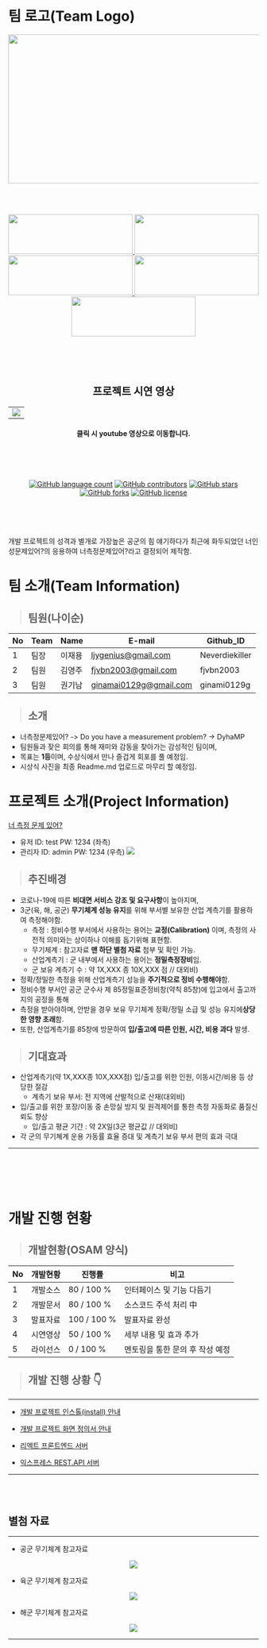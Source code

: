 # 팀 로고(Team Logo)

<p align = "center">
<img src="https://user-images.githubusercontent.com/5003195/95662255-8de88280-0b70-11eb-9b0a-c1d85243c82a.jpg" width="600px" height="300px"></img>
</p>
<br></br>

<p align="center">
	<a href="https://react-front-server.run.goorm.io/">
		<img src="https://user-images.githubusercontent.com/5003195/97741057-82f89080-1b25-11eb-8c50-a85d3dc08416.png" width="250px" height="80px" />
	</a>
	<a href="https://github.com/osamhack2020/WEB_WebbasedAutomatedMeasurementService_Doyouhaveameasurementproblem/files/5466857/Automated.Measurement.Service_UI_define.file.pdf">
		<img src="https://user-images.githubusercontent.com/5003195/97741320-dd91ec80-1b25-11eb-8b41-688cf98f0c94.png" width="250px" height="80px" />
	</a>
	<a href="https://github.com/osamhack2020/WEB_WebbasedAutomatedMeasurementService_Doyouhaveameasurementproblem/files/5466862/_.pdf">
		<img src="https://user-images.githubusercontent.com/5003195/97743201-aa049180-1b28-11eb-9bfa-306bdda08302.png" 
      width="250px" height="80px" />
	</a>
   <a href=Database.md>
		<img src="https://user-images.githubusercontent.com/5003195/97770989-d5649c00-1b7b-11eb-9506-6bd62411bc82.png" 
      width="250px" height="80px" />
	</a>
   <a href=INSTALL.md>
		<img src="https://user-images.githubusercontent.com/5003195/97771102-098c8c80-1b7d-11eb-93bf-7e0b25c00caa.png" 
      width="250px" height="80px" />
	</a>
</p>

<br><br><br>
<h2 align="center">프로젝트 시연 영상</h2>

<table>
	<tr>
		<td>
			<a href="https://youtu.be/kgryo3qVIrA">
         <img src="https://user-images.githubusercontent.com/5003195/97744550-c99cb980-1b2a-11eb-996f-ca3c86d4bd4e.png" /></a>
		</td>
	</tr>
</table>

<h4 align="center">클릭 시 youtube 영상으로 이동합니다.</h4>
<br><br><br>






<p align="center">
	<a href="https://github.com/osamhack2020/WEB_WebbasedAutomatedMeasurementService_Doyouhaveameasurementproblem/search?l=TSX&type=code"><img alt="GitHub language count" src="https://img.shields.io/github/languages/count/osamhack2020/WEB_WebbasedAutomatedMeasurementService_Doyouhaveameasurementproblem"></a>
	<a href="https://github.com/osamhack2020/WEB_WebbasedAutomatedMeasurementService_Doyouhaveameasurementproblem/graphs/contributors"><img alt="GitHub contributors" src="https://img.shields.io/github/contributors/osamhack2020/WEB_WebbasedAutomatedMeasurementService_Doyouhaveameasurementproblem?color=success"></a>
	<a href="https://github.com/osamhack2020/WEB_WebbasedAutomatedMeasurementService_Doyouhaveameasurementproblem/stargazers"><img alt="GitHub stars" src="https://img.shields.io/github/stars/osamhack2020/WEB_WebbasedAutomatedMeasurementService_Doyouhaveameasurementproblem"></a>
	<a href="https://github.com/osamhack2020/WEB_WebbasedAutomatedMeasurementService_Doyouhaveameasurementproblem/network"><img alt="GitHub forks" src="https://img.shields.io/github/forks/osamhack2020/WEB_WebbasedAutomatedMeasurementService_Doyouhaveameasurementproblem"></a>
	<a href="https://github.com/osamhack2020/WEB_WebbasedAutomatedMeasurementService_Doyouhaveameasurementproblem/blob/master/LICENSE"><img alt="GitHub license" src="https://img.shields.io/github/license/osamhack2020/WEB_WebbasedAutomatedMeasurementService_Doyouhaveameasurementproblem"></a>
</p>
<br><br><br>



개발 프로젝트의 성격과 별개로 가장높은 공군의 힘 얘기하다가 최근에 화두되었던 너인성문제있어?의 응용하여 너측정문제있어?라고 결정되어 제작함.

# 팀 소개(Team Information)

> ## 팀원(나이순)

| No  | Team | Name   | E-mail                 | Github_ID      |
| --- | ---- | ------ | ---------------------- | -------------- |
| 1   | 팀장 | 이재용 | ljygenius@gmail.com    | Neverdiekiller |
| 2   | 팀원 | 김영주 | fjvbn2003@gmail.com    | fjvbn2003      |
| 3   | 팀원 | 권기남 | ginamai0129g@gmail.com | ginami0129g    |

> ## 소개

- 너측정문제있어? -> Do you have a measurement problem? -> DyhaMP
- 팀원들과 잦은 회의를 통해 재미와 감동을 찾아가는 감성적인 팀이며,
- 목표는 **1등**이며, 수상식에서 만나 즐겁게 회포를 풀 예정임.
- 시상식 사진을 최종 Readme.md 업로드로 마무리 할 예정임.

# 프로젝트 소개(Project Information)

[너 측정 문제 있어?](https://react-front-server.run.goorm.io/)

- 유저 ID: test PW: 1234 (좌측)
- 관리자 ID: admin PW: 1234 (우측)
  ![](https://github.com/osamhack2020/WEB_WebbasedAutomatedMeasurementService_Doyouhaveameasurementproblem/blob/master/sample2.gif)

> ## 추진배경

- 코로나-19에 따른 **비대면 서비스 강조 및 요구사항**이 높아지며,
- 3군(육, 해, 공군) **무기체계 성능 유지**를 위해 부서별 보유한 산업 계측기를 활용하여 측정해야함.
  - 측정 : 정비수행 부서에서 사용하는 용어는 **교정(Calibration)** 이며, 측정의 사전적 의미와는 상이하나 이해를 돕기위해 표현함.
  - 무기체계 : 참고자료 **맨 하단 별첨 자료** 첨부 및 확인 가능.
  - 산업계측기 : 군 내부에서 사용하는 용어는 **정밀측정장비**임.
  - 군 보유 계측기 수 : 약 1X,XXX 종 10X,XXX 점 // 대외비)
- 정확/정밀한 측정을 위해 산업계측기 성능을 **주기적으로 정비 수행해야**함.
- 정비수행 부서인 공군 군수사 제 85정밀표준정비창(약칙 85창)에 입고에서 출고까지의 공정을 통해
- 측정을 받아야하며, 안받을 경우 보유 무기체계 정확/정밀 소급 및 성능 유지에**상당한 영향 초래**함.
- 또한, 산업계측기를 85창에 방문하여 **입/출고에 따른 인원, 시간, 비용 과다** 발생.

> ## 기대효과

- 산업계측기(약 1X,XXX종 10X,XXX점) 입/출고를 위한 인원, 이동시간/비용 등 상당한 절감
  - 계측기 보유 부서: 전 지역에 산발적으로 산재(대외비)
- 입/출고를 위한 포장/이동 중 손망실 방지 및 원격제어를 통한 측정 자동화로 품질신뢰도 향상
  - 입/출고 평균 기간 : 약 2X일(3군 평균값 // 대외비)
- 각 군의 무기쳬계 운용 가동률 효율 증대 및 계측기 보유 부서 편의 효과 극대

---

## <br></br>

# 개발 진행 현황

> ## 개발현황(OSAM 양식)

| No  | 개발현황 | 진행률      | 비고                            |
| --- | -------- | ----------- | ------------------------------- |
| 1   | 개발소스 | 80 / 100 %  | 인터페이스 및 기능 다듬기       |
| 2   | 개발문서 | 80 / 100 %  | 소스코드 주석 처리 中           |
| 3   | 발표자료 | 100 / 100 % | 발표자료 완성                   |
| 4   | 시연영상 | 50 / 100 %  | 세부 내용 및 효과 추가          |
| 5   | 라이선스 | 0 / 100 %   | 멘토링을 통한 문의 후 작성 예정 |

> ## 개발 진행 상황 👇

---

- [개발 프로젝트 인스톨(install) 안내](INSTALL.md)

- [개발 프로젝트 화면 정의서 안내](/PPT/Automated%20Measurement%20Service_UI_define%20file.pdf)

- [리엑트 프론트엔드 서버](https://react-front-server.run.goorm.io/)

- [익스프레스 REST.API 서버](https://express-server.run.goorm.io/)

---

<br></br>

## 별첨 자료

---

- 공군 무기체계 참고자료

<p align = "center">
<img src="https://user-images.githubusercontent.com/5003195/96949147-2d6b2500-1522-11eb-8d8e-7352bb286923.png"></img>
</p>

- 육군 무기체계 참고자료

<p align = "center">
<img src="https://user-images.githubusercontent.com/5003195/96949293-889d1780-1522-11eb-9f00-c452105b7754.png"></img>
</p>

- 해군 무기체계 참고자료

<p align = "center">
<img src="https://user-images.githubusercontent.com/5003195/96949433-d154d080-1522-11eb-82b2-a169c2c60c9c.png"></img>
</p>

---
